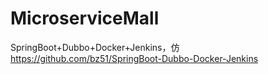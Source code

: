 # MicroserviceMall
SpringBoot+Dubbo+Docker+Jenkins，仿<a href="https://github.com/bz51/SpringBoot-Dubbo-Docker-Jenkins">https://github.com/bz51/SpringBoot-Dubbo-Docker-Jenkins</a>
